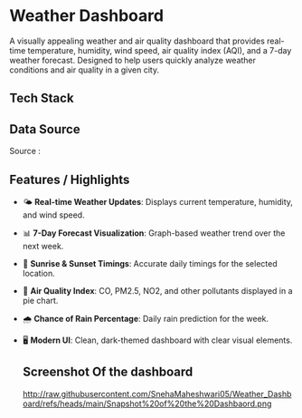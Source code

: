# Weather Dashboard

A visually appealing weather and air quality dashboard that provides real-time temperature, humidity, wind speed, air quality index (AQI), and a 7-day weather forecast. Designed to help users quickly analyze weather conditions and air quality in a given city.

## Tech Stack


## Data Source
Source :

## Features / Highlights
- 🌤 **Real-time Weather Updates**: Displays current temperature, humidity, and wind speed.  
- 📊 **7-Day Forecast Visualization**: Graph-based weather trend over the next week.  
- 🌅 **Sunrise & Sunset Timings**: Accurate daily timings for the selected location.  
- 💨 **Air Quality Index**: CO, PM2.5, NO2, and other pollutants displayed in a pie chart.  
- 🌧 **Chance of Rain Percentage**: Daily rain prediction for the week.  
- 🖥 **Modern UI**: Clean, dark-themed dashboard with clear visual elements.

  ## Screenshot Of the dashboard
  http://raw.githubusercontent.com/SnehaMaheshwari05/Weather_Dashboard/refs/heads/main/Snapshot%20of%20the%20Dashbaord.png
  
  
